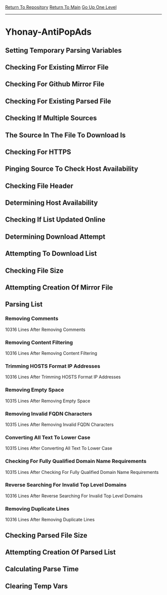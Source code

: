 [Return To Repository](https://github.com/deathbybandaid/piholeparser/)
[Return To Main](https://github.com/deathbybandaid/piholeparser/blob/master/RecentRunLogs/Mainlog.md)
[Go Up One Level](https://github.com/deathbybandaid/piholeparser/blob/master/RecentRunLogs/TopLevelScripts/30-Processing-External-Blacklists.md)
____________________________________
# Yhonay-AntiPopAds
## Setting Temporary Parsing Variables
## Checking For Existing Mirror File
## Checking For Github Mirror File
## Checking For Existing Parsed File
## Checking If Multiple Sources
## The Source In The File To Download Is
## Checking For HTTPS
## Pinging Source To Check Host Availability
## Checking File Header
## Determining Host Availability
## Checking If List Updated Online
## Determining Download Attempt
## Attempting To Download List
## Checking File Size
## Attempting Creation Of Mirror File
## Parsing List
### Removing Comments
10316 Lines After Removing Comments
### Removing Content Filtering
10316 Lines After Removing Content Filtering
### Trimming HOSTS Format IP Addresses
10316 Lines After Trimming HOSTS Format IP Addresses
### Removing Empty Space
10315 Lines After Removing Empty Space
### Removing Invalid FQDN Characters
10315 Lines After Removing Invalid FQDN Characters
### Converting All Text To Lower Case
10315 Lines After Converting All Text To Lower Case
### Checking For Fully Qualified Domain Name Requirements
10315 Lines After Checking For Fully Qualified Domain Name Requirements
### Reverse Searching For Invalid Top Level Domains
10316 Lines After Reverse Searching For Invalid Top Level Domains
### Removing Duplicate Lines
10316 Lines After Removing Duplicate Lines
## Checking Parsed File Size
## Attempting Creation Of Parsed List
## Calculating Parse Time
## Clearing Temp Vars
